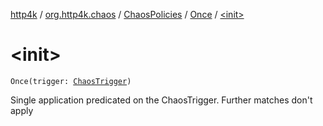[http4k](../../../index.md) / [org.http4k.chaos](../../index.md) / [ChaosPolicies](../index.md) / [Once](index.md) / [&lt;init&gt;](./-init-.md)

# &lt;init&gt;

`Once(trigger: `[`ChaosTrigger`](../../-chaos-trigger.md)`)`

Single application predicated on the ChaosTrigger. Further matches don't apply

